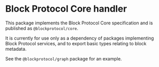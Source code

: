 # Block Protocol Core handler

This package implements the Block Protocol Core specification and is published as `@blockprotocol/core`.

It is currently for use only as a dependency of packages implementing Block Protocol services, and to export basic types relating to block metadata.

See the `@blockprotocol/graph` package for an example.
